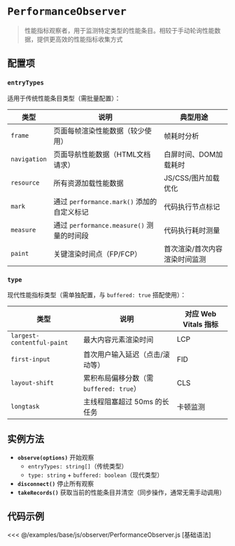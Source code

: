# **`PerformanceObserver`** <Sound word="PerformanceObserver"/>

> 性能指标观察者，用于监测特定类型的性能条目。相较于手动轮询性能数据，提供更高效的性能指标收集方式

## 配置项

### **`entryTypes`**

适用于传统性能条目类型（需批量配置）：

| 类型         | 说明                                       | 典型用途                      |
| ------------ | ------------------------------------------ | ----------------------------- |
| `frame`      | 页面每帧渲染性能数据（较少使用）           | 帧耗时分析                    |
| `navigation` | 页面导航性能数据（HTML文档请求）           | 白屏时间、DOM加载耗时         |
| `resource`   | 所有资源加载性能数据                       | JS/CSS/图片加载优化           |
| `mark`       | 通过 `performance.mark()` 添加的自定义标记 | 代码执行节点标记              |
| `measure`    | 通过 `performance.measure()` 测量的时间段  | 代码执行耗时测量              |
| `paint`      | 关键渲染时间点（FP/FCP）                   | 首次渲染/首次内容渲染时间监测 |

### **`type`**

现代性能指标类型（需单独配置，与 `buffered: true` 搭配使用）：

| 类型                       | 说明                                    | 对应 Web Vitals 指标 |
| -------------------------- | --------------------------------------- | -------------------- |
| `largest-contentful-paint` | 最大内容元素渲染时间                    | LCP                  |
| `first-input`              | 首次用户输入延迟（点击/滚动等）         | FID                  |
| `layout-shift`             | 累积布局偏移分数（需 `buffered: true`） | CLS                  |
| `longtask`                 | 主线程阻塞超过 50ms 的长任务            | 卡顿监测             |

## 实例方法

- **`observe(options)`** 开始观察
  - `entryTypes: string[]`（传统类型）
  - `type: string` + `buffered: boolean`（现代类型）
- **`disconnect()`** 停止所有观察
- **`takeRecords()`** 获取当前的性能条目并清空（同步操作，通常无需手动调用）

## 代码示例

<<< @/examples/base/js/observer/PerformanceObserver.js [基础语法]
